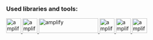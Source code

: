 <h3 align="left">Used libraries and tools: </h3>
<p align="left"> 
  <a href="https://upload.wikimedia.org/wikipedia/commons/thumb/f/f1/Vitejs-logo.svg/2078px-Vitejs-logo.svg.png" target="_blank" rel="noreferrer">
    <img src="https://upload.wikimedia.org/wikipedia/commons/thumb/f/f1/Vitejs-logo.svg/2078px-Vitejs-logo.svg.png" alt="amplify" width="40" height="40"/>
  </a>
  <a href="https://www.pngall.com/wp-content/uploads/13/Mongodb-Transparent.png" target="_blank" rel="noreferrer">
    <img src="https://www.pngall.com/wp-content/uploads/13/Mongodb-Transparent.png" alt="amplify" width="40" height="40"/>
  </a>
  <a href="https://upload.wikimedia.org/wikipedia/commons/6/64/Expressjs.png" target="_blank" rel="noreferrer">
    <img src="https://upload.wikimedia.org/wikipedia/commons/6/64/Expressjs.png" alt="amplify" width="160" height="40"/>
  </a>
  <a href="https://fslightbox.com/img/environments/fix/react.png" target="_blank" rel="noreferrer">
    <img src="https://fslightbox.com/img/environments/fix/react.png" alt="amplify" width="40" height="40"/>
  </a>
  <a href="https://brandslogos.com/wp-content/uploads/thumbs/nodejs-icon-logo.png" target="_blank" rel="noreferrer">
    <img src="https://brandslogos.com/wp-content/uploads/thumbs/nodejs-icon-logo.png" alt="amplify" width="40" height="40"/>
  </a>
  <a href="https://upload.wikimedia.org/wikipedia/commons/thumb/d/d5/Tailwind_CSS_Logo.svg/2048px-Tailwind_CSS_Logo.svg.png" target="_blank" rel="noreferrer">
    <img src="https://upload.wikimedia.org/wikipedia/commons/thumb/d/d5/Tailwind_CSS_Logo.svg/2048px-Tailwind_CSS_Logo.svg.png" alt="amplify" width="40" height="40"/>
  </a>
</p>
